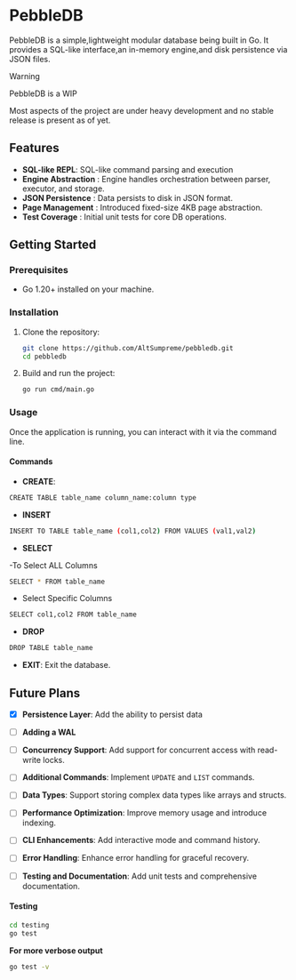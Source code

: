 # PebbleDB

PebbleDB is a simple,lightweight modular database being built in Go. It provides a SQL-like interface,an in-memory engine,and disk persistence via JSON files.


> [!WARNING]
> 
> PebbleDB is a WIP
> 
> Most aspects of the project are under heavy development
> and no stable release is present as of yet.
> 

## Features

- **SQL-like REPL**: SQL-like command parsing and execution
- **Engine Abstraction** :  Engine handles orchestration between parser, executor, and storage.
- **JSON Persistence** : Data persists to disk in JSON format.
- **Page Management** : Introduced fixed-size 4KB page abstraction.
- **Test Coverage** : Initial unit tests for core DB operations.



## Getting Started

### Prerequisites

- Go 1.20+ installed on your machine.

### Installation

1. Clone the repository:

    ```bash
    git clone https://github.com/AltSumpreme/pebbledb.git
    cd pebbledb
    ```

2. Build and run the project:

    ```bash
    go run cmd/main.go
    ```

### Usage

Once the application is running, you can interact with it via the command line.

#### Commands

- **CREATE**: 
```bash
CREATE TABLE table_name column_name:column type
```
- **INSERT**
```bash
INSERT TO TABLE table_name (col1,col2) FROM VALUES (val1,val2)
```
- **SELECT**


-To Select ALL Columns
```bash
SELECT * FROM table_name
```

- Select Specific Columns

```bash
SELECT col1,col2 FROM table_name
```

- **DROP**
```bash
DROP TABLE table_name
```
- **EXIT**: Exit the database.


## Future Plans

- [x] **Persistence Layer**: Add the ability to persist data
- [ ] **Adding a WAL**
- [ ] **Concurrency Support**: Add support for concurrent access with read-write locks.
- [ ] **Additional Commands**: Implement `UPDATE` and `LIST` commands.
- [ ] **Data Types**: Support storing complex data types like arrays and structs.
- [ ] **Performance Optimization**: Improve memory usage and introduce indexing.
- [ ] **CLI Enhancements**: Add interactive mode and command history.
- [ ] **Error Handling**: Enhance error handling for graceful recovery.
- [ ] **Testing and Documentation**: Add unit tests and comprehensive documentation.


#### Testing
```bash
cd testing
go test

```

**For more verbose output**
```bash
go test -v
```